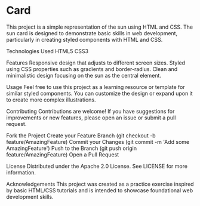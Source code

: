 # Card
 
This project is a simple representation of the sun using HTML and CSS. The sun card is designed to demonstrate basic skills in web development, particularly in creating styled components with HTML and CSS.

Technologies Used
HTML5
CSS3

Features
Responsive design that adjusts to different screen sizes.
Styled using CSS properties such as gradients and border-radius.
Clean and minimalistic design focusing on the sun as the central element.

Usage
Feel free to use this project as a learning resource or template for similar styled components. You can customize the design or expand upon it to create more complex illustrations.

Contributing
Contributions are welcome! If you have suggestions for improvements or new features, please open an issue or submit a pull request.

Fork the Project
Create your Feature Branch (git checkout -b feature/AmazingFeature)
Commit your Changes (git commit -m 'Add some AmazingFeature')
Push to the Branch (git push origin feature/AmazingFeature)
Open a Pull Request

License
Distributed under the Apache 2.0 License. See LICENSE for more information.

Acknowledgements
This project was created as a practice exercise inspired by basic HTML/CSS tutorials and is intended to showcase foundational web development skills.
